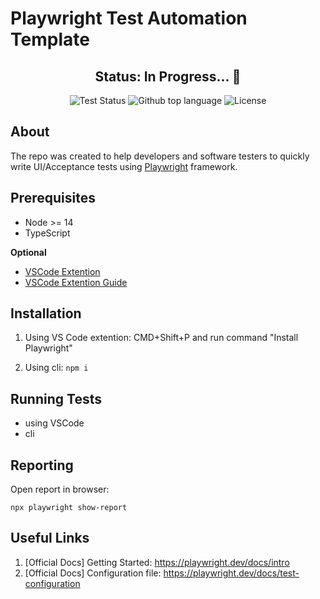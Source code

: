 # Playwright Test Automation Template

<!-- Status -->
<h2 align="center"> 
	<b>Status</b>: In Progress...  🚧
</h2> 

<!-- Stats -->
<p align="center">
  <img alt="Test Status" src="https://github.com/yyeshchev96/playwright-jest-testing-template/actions/workflows/playwright.yml/badge.svg?branch=main">
  <img alt="Github top language" src="https://img.shields.io/github/languages/top/yyeshchev96/playwright-jest-testing-template">
  <img alt="License" src="https://img.shields.io/github/license/yyeshchev96/playwright-jest-testing-template">
</p>

## About
The repo was created to help developers and software testers to quickly write UI/Acceptance tests using [Playwright](https://playwright.dev/) framework. 

## Prerequisites
- Node >= 14
- TypeScript

**Optional**
- [VSCode Extention](https://marketplace.visualstudio.com/items?itemName=ms-playwright.playwright)
- [VSCode Extention Guide](https://playwright.dev/docs/getting-started-vscode)

## Installation

1. Using VS Code extention: CMD+Shift+P and run command "Install Playwright"

2. Using cli: `npm i`

## Running Tests
- using VSCode
- cli

## Reporting

Open report in browser:

    npx playwright show-report

## Useful Links
1. [Official Docs] Getting Started: https://playwright.dev/docs/intro
2. [Official Docs] Configuration file: https://playwright.dev/docs/test-configuration

